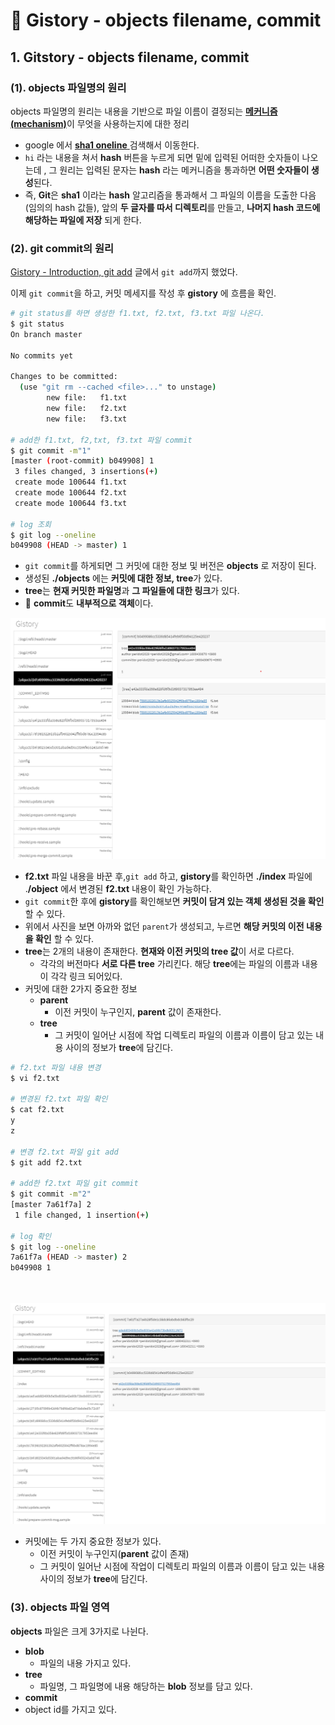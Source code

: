 # 📄 Gistory - objects filename, commit

## 1. Gitstory - objects filename, commit 

### \(1\).  objects 파일명의 원리

objects 파일명의 원리는 내용을 기반으로 파일 이름이 결정되는 [**메커니즘 \(mechanism\)**](https://ko.wikipedia.org/wiki/%EB%A9%94%EC%BB%A4%EB%8B%88%EC%A6%98)이 무엇을 사용하는지에 대한 정리

* google 에서 [**sha1 oneline** ](http://www.sha1-online.com/)검색해서 이동한다.
* `hi` 라는 내용을 쳐서 **hash** 버튼을 누르게 되면 밑에 입력된 어떠한 숫자들이 나오는데 , 그 원리는 입력된 문자는 **hash** 라는 메커니즘을 통과하면 **어떤 숫자들이 생성**된다.
* 즉, **Git**은 **sha1** 이라는 **hash** 알고리즘을 통과해서 그 파일의 이름을 도출한 다음\(임의의 hash 값들\), 앞의 **두 글자를 따서 디렉토리**를 만들고, **나머지 hash 코드에 해당하는 파일에 저장** 되게 한다.



### \(2\).  git commit의 원리

[Gistory - Introduction, git add](https://app.gitbook.com/@peridot2029/s/til/~/drafts/-MHVQf9-8KYC2UpVXy4t/git/git-branch) 글에서   `git add`까지 했었다. 

이제 `git commit`을 하고, 커밋 메세지를 작성 후 **gistory** 에 흐름을 확인. 

```bash
# git status를 하면 생성한 f1.txt, f2.txt, f3.txt 파일 나온다.
$ git status
On branch master

No commits yet

Changes to be committed:
  (use "git rm --cached <file>..." to unstage)
        new file:   f1.txt
        new file:   f2.txt
        new file:   f3.txt
        
# add한 f1.txt, f2,txt, f3.txt 파일 commit 
$ git commit -m"1"
[master (root-commit) b049908] 1
 3 files changed, 3 insertions(+)
 create mode 100644 f1.txt
 create mode 100644 f2.txt
 create mode 100644 f3.txt

# log 조회
$ git log --oneline
b049908 (HEAD -> master) 1
```

* `git commit`를 하게되면 그 커밋에 대한 정보 및 버전은 **objects** 로 저장이 된다.
* 생성된 **./objects** 에는 **커밋에 대한 정보,  tree**가 있다. 
* **tree**는 **현재 커밋한 파일명**과 **그 파일들에 대한 링크**가 있다.
* 🤚 **commit**도 **내부적으로 객체**이다. 

![add &#x2192; commit&#xC744; &#xD558;&#xBA74; &#xADF8; &#xCEE4;&#xBC0B;&#xC5D0; &#xB300;&#xD55C; &#xC815;&#xBCF4;&#xAC00; object&#xB85C; &#xC800;&#xC7A5;&#xB41C;&#xB2E4;.  ](../.gitbook/assets/2020-09-18-212741.png)

*  **f2.txt** 파일 내용을 바꾼 후,`git add` 하고, **gistory**를 확인하면 **./index** 파일에 .**/object** 에서 변경된 **f2.txt** 내용이 확인 가능하다.
* `git commit`한 후에 **gistory**를 확인해보면 **커밋이 담겨 있는 객체 생성된 것을 확인** 할 수 있다.
* 위에서 사진을 보면 아까와 없던 `parent`가 생성되고, 누르면 **해당 커밋의 이전 내용을 확인** 할 수 있다.
* **tree**는 2개의 내용이 존재한다. **현재와 이전 커밋의 tree 값**이 서로 다르다.
  * 각각의 버전마다 **서로 다른 tree** 가리킨다. 해당 **tree**에는 파일의 이름과 내용이 각각 링크 되어있다.
* 커밋에 대한 2가지 중요한 정보
  * **parent**
    *  이전 커밋이 누구인지, **parent** 값이 존재한다.
  * **tree** 
    * 그 커밋이 일어난 시점에 작업 디렉토리 파일의 이름과 이름이 담고 있는 내용 사이의 정보가 **tree**에 담긴다.

```bash
# f2.txt 파일 내용 변경
$ vi f2.txt

# 변경된 f2.txt 파일 확인
$ cat f2.txt
y
z

# 변경 f2.txt 파일 git add
$ git add f2.txt

# add한 f2.txt 파일 git commit
$ git commit -m"2"
[master 7a61f7a] 2
 1 file changed, 1 insertion(+)

# log 확인
$ git log --oneline
7a61f7a (HEAD -> master) 2
b049908 1




```

![f2.txt &#xD30C;&#xC77C; &#xB0B4;&#xC6A9;&#xC744; &#xBC14;&#xAFBC; &#xD6C4;&#xC5D0; commit&#xB97C; &#xD558;&#xBA74; &#xC544;&#xAE4C;&#xC640;&#xB294; &#xC5C6;&#xB358; parent &#xB098;&#xD0C0;&#xB09C;&#xB2E4;.](../.gitbook/assets/2020-09-18-213502.png)

* 커밋에는 두 가지 중요한 정보가 있다.
  * 이전 커밋이 누구인지\(**parent** 값이 존재\)
  * 그 커밋이 일어난 시점에 작업이 디렉토리 파일의 이름과 이름이 담고 있는 내용 사이의 정보가 **tree**에 담긴다.

### \(3\). objects 파일 영역

 **objects** 파일은 크게 3가지로 나뉜다.

* **blob** 
  * 파일의 내용 가지고 있다.
* **tree** 
  *  파일명, 그 파일명에 내용 해당하는 **blob** 정보를 담고 있다.
*  **commit** 
  *  object id를 가지고 있다.



